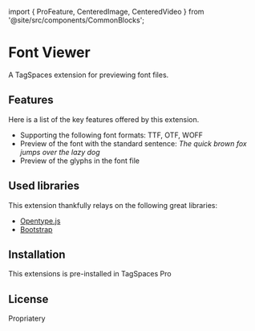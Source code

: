 import { ProFeature, CenteredImage, CenteredVideo } from '@site/src/components/CommonBlocks';

# Font Viewer

<ProFeature />

A TagSpaces extension for previewing font files.

## Features

Here is a list of the key features offered by this extension.

- Supporting the following font formats: TTF, OTF, WOFF
- Preview of the font with the standard sentence: _The quick brown fox jumps over the lazy dog_
- Preview of the glyphs in the font file

<!-- ![general screenshot of the font viewer extension](/media/extensions/font-viewer-lead.png) -->

## Used libraries

This extension thankfully relays on the following great libraries:

- [Opentype.js](https://opentype.js.org/)
- [Bootstrap](https://getbootstrap.com/)

## Installation

This extensions is pre-installed in TagSpaces Pro

## License

Propriatery
